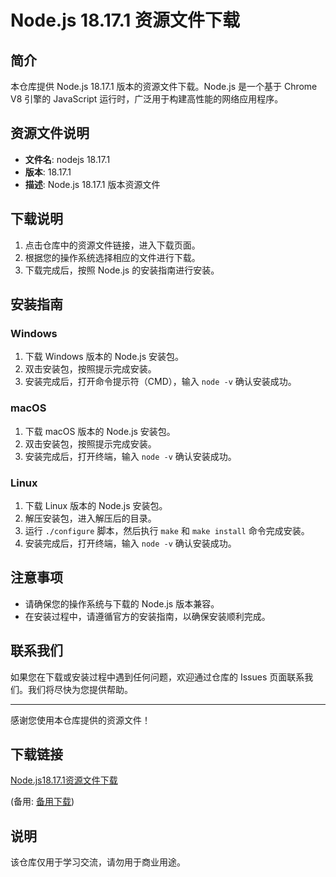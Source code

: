 # Node.js 18.17.1 资源文件下载

## 简介

本仓库提供 Node.js 18.17.1 版本的资源文件下载。Node.js 是一个基于 Chrome V8 引擎的 JavaScript 运行时，广泛用于构建高性能的网络应用程序。

## 资源文件说明

- **文件名**: nodejs 18.17.1
- **版本**: 18.17.1
- **描述**: Node.js 18.17.1 版本资源文件

## 下载说明

1. 点击仓库中的资源文件链接，进入下载页面。
2. 根据您的操作系统选择相应的文件进行下载。
3. 下载完成后，按照 Node.js 的安装指南进行安装。

## 安装指南

### Windows

1. 下载 Windows 版本的 Node.js 安装包。
2. 双击安装包，按照提示完成安装。
3. 安装完成后，打开命令提示符（CMD），输入 `node -v` 确认安装成功。

### macOS

1. 下载 macOS 版本的 Node.js 安装包。
2. 双击安装包，按照提示完成安装。
3. 安装完成后，打开终端，输入 `node -v` 确认安装成功。

### Linux

1. 下载 Linux 版本的 Node.js 安装包。
2. 解压安装包，进入解压后的目录。
3. 运行 `./configure` 脚本，然后执行 `make` 和 `make install` 命令完成安装。
4. 安装完成后，打开终端，输入 `node -v` 确认安装成功。

## 注意事项

- 请确保您的操作系统与下载的 Node.js 版本兼容。
- 在安装过程中，请遵循官方的安装指南，以确保安装顺利完成。

## 联系我们

如果您在下载或安装过程中遇到任何问题，欢迎通过仓库的 Issues 页面联系我们。我们将尽快为您提供帮助。

---

感谢您使用本仓库提供的资源文件！

## 下载链接
[Node.js18.17.1资源文件下载](https://pan.quark.cn/s/1cc4cb5f9153) 

(备用: [备用下载](https://pan.baidu.com/s/1fycGs6_ropLvueRCih3VHg?pwd=1234))

## 说明

该仓库仅用于学习交流，请勿用于商业用途。
